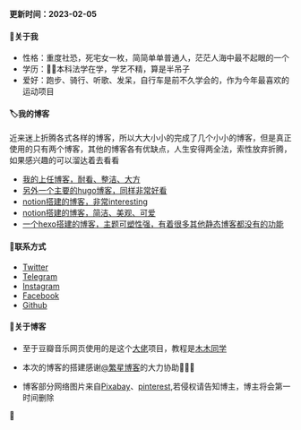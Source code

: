 

**更新时间：2023-02-05**


#### 🙈关于我

- 性格：重度社恐，死宅女一枚，简简单单普通人，茫茫人海中最不起眼的一个
- 学历：👩‍💼本科法学在学，学艺不精，算是半吊子
- 爱好：跑步、骑行、听歌、发呆，自行车是前不久学会的，作为今年最喜欢的运动项目


#### 🏷️我的博客
近来迷上折腾各式各样的博客，所以大大小小的完成了几个小小的博客，但是真正使用的只有两个博客，其他的博客各有优缺点，人生安得两全法，索性放弃折腾，如果感兴趣的可以溜达着去看看

- [我的上任博客，耐看、整洁、大方](https://shyun.wangyunzi.com/)
- [另外一个主要的hugo博客，同样非常好看](https://yunya.wangyunzi.com/)
- [notion搭建的博客，非常interesting](https://notion.wangyunzi.com/)
- [notion搭建的博客，简洁、美观、可爱](https://yazi.wangyunzi.com)
- [一个hexo搭建的博客，主题可塑性强，有着很多其他静态博客都没有的功能](https://yunzi.wangyunzi.com)

#### 🐸联系方式
- [Twitter](https://twitter.com/YunziWang)
- [Telegram](https://t.me/YunziWa)
- [Instagram](https://www.instagram.com/YunziWang3/)
- [Facebook](https://www.facebook.com/YunziWang4)
- [Github](https://github.com/wangyunzi)

#### 🎉关于博客
<!-- - [Sulv's Blog](https://www.sulvblog.cn/)这个大佬的博客里面有搭建这个博客的教程 -->
<!-- - [ Frytea](https://www.frytea.com/)我用的主题是这个大佬改造过papermood主题 -->

- 至于豆瓣音乐网页使用的是这个[大佬](https://github.com/lizheming/doumark-action)项目，教程是[木木同学](https://immmmm.com/)
- 本次的博客的搭建感谢[@繁星博客](https://blog.emoao.com/)的大力协助🎉🎉🎉

- 博客部分网络图片来自[Pixabay](https://pixabay.com/zh/)、[pinterest](https://www.pinterest.com/),若侵权请告知博主，博主将会第一时间删除

🍊







